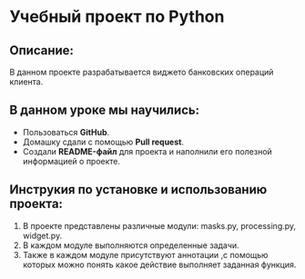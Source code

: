 # Учебный проект по Python

## Описание:
В данном проекте разрабатывается виджето банковских операций клиента.

## В данном уроке мы научились:

- Пользоваться **GitHub**.
- Домашку сдали с помощью **Pull request**.
- Создали **README-файл** для проекта и наполнили его полезной информацией о проекте.

## Инструкия по установке и использованию проекта:
1. В проекте представлены различные модули: masks.py, processing.py, widget.py.
2. В каждом модуле выполняются определенные задачи.
3. Также в каждом модуле присутствуют аннотации ,с помощью которых можно понять какое 
действие выполняет заданная функция.